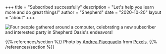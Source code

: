 +++
title = "Subscribed successfully"
description = "Let's help you learn more and do great things!"
author = "Shepherd"
date = "2020-10-20"
layout = "about"
+++

![Four people gathered around a computer, celebrating a new subscriber and interested party in Shepherd Oasis's endeavors!](/img/main/happy-around-computer.jpg)

{{% references/section %}}
Photo by [Andrea Piacquadio](https://www.pexels.com/@olly?utm_content=attributionCopyText&utm_medium=referral&utm_source=pexels) from [Pexels](https://www.pexels.com/photo/excited-multiracial-colleagues-enjoying-triumph-together-in-front-of-laptop-in-office-3931634/?utm_content=attributionCopyText&utm_medium=referral&utm_source=pexels).
{{% /references/section %}}
